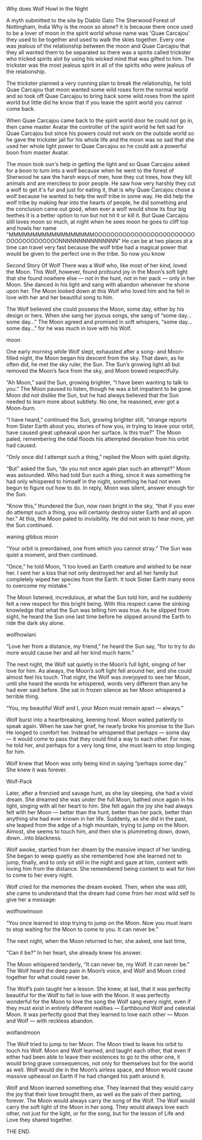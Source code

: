 Why does Wolf Howl in the Night

A myth submitted to the site by Diablo Gato 
The Sherwood Forest of Nottingham, India
Why is the moon so alone? it is because there once used to be a lover of moon in the spirit world whose name was 'Quae Carcajou' they used to be together and used to walk the skies together. Every one was jealous of the relationship between the moon and Quae Carcajou that they all wanted them to be separated so there was a spirits called trickster who tricked spirits alot by using his wicked mind that was gifted to him. The trickster was the most jealous spirit in all of the spirits who were jealous of the relationship. 

The trickster planned a very cunning plan to break the relationship, he told Quae Carcajou that moon wanted some wild roses form the normal world and so took off Quae Carcajou to bring back some wild roses from the spirit world but little did he know that if you leave the spirit world you cannot come back. 

When Quae Carcajou came back to the spirit world door he could not go in, then came master Avatar the controller of the spirit world he felt sad for Quae Carcajou but since his powers could not work on the outside world so he gave the trickster jail for his whole life and the moon was so sad that she used her whole light power to Quae Carcajou so he could ask a powerful boon from master Avatar. 

The moon took sun's help in getting the light and so Quae Carcajou asked for a boon to turn into a wolf because when he went to the forest of Sherwood he saw the harsh ways of men, how they cut trees, how they kill animals and are merciless to poor people. He saw how very harshly they cut a wolf to get it's fur and just for eating it, that is why Quae Carcajou chose a wolf because he wanted to help the wolf tribe in some way. He did help the wolf tribe by making fear into the hearts of people, he did something and the conclusion came out good, when ever a wolf would show its four big teethes it is a better option to run but not hit it or kill it. But Quae Carcajou still loves moon so much, at night when he sees moon he goes to cliff top and howls her name "MMMMMMMMMMMMMMMMMMOOOOOOOOOOOOOOOOOOOOOOOOOOOOOOOOOOOOOONNNNNNNNNNNNNNN" 
He can be at two places at a time can travel very fast because the wolf tribe had a magical power that would be given to the perfect one in the tribe. So now you know 

Second Story Of Wolf 
There was a Wolf who, like most of her kind, loved the Moon. This Wolf, however, found profound joy in the Moon’s soft light that she found nowhere else — not in the hunt, not in her pack — only in her Moon. She danced in his light and sang with abandon whenever he shone upon her. The Moon looked down at this Wolf who loved him and he fell in love with her and her beautiful song to him.

The Wolf believed she could possess the Moon, some day, either by his design or hers. When she sang her joyous songs, she sang of “some day…some day…” The Moon agreed and promised in soft whispers, “some day…some day…” for he was much in love with his Wolf.

moon

One early morning while Wolf slept, exhausted after a song- and Moon-filled night, the Moon began his descent from the sky. That dawn, as he often did, he met the sky ruler, the Sun. The Sun’s growing light all but removed the Moon’s face from the sky, and Moon bowed respectfully.

“Ah Moon,” said the Sun, growing brighter, “I have been wanting to talk to you.” The Moon paused to listen, though he was a bit impatient to be gone. Moon did not dislike the Sun, but he had always believed that the Sun needed to learn more about subtlety. No one, he reasoned, ever got a Moon-burn.

“I have heard,” continued the Sun, growing brighter still, “strange reports from Sister Earth about you, stories of how you, in trying to leave your orbit, have caused great upheaval upon her surface. Is this true?” The Moon paled, remembering the tidal floods his attempted deviation from his orbit had caused.

“Only once did I attempt such a thing,” replied the Moon with quiet dignity.

“But” asked the Sun, “do you not once again plan such an attempt?” Moon was astounded. Who had told Sun such a thing, since it was something he had only whispered to himself in the night, something he had not even begun to figure out how to do. In reply, Moon was silent, answer enough for the Sun.

“Know this,” thundered the Sun, now risen bright in the sky, “that if you ever do attempt such a thing, you will certainly destroy sister Earth and all upon her.” At this, the Moon paled to invisibility. He did not wish to hear more, yet the Sun continued.

waning gibbus moon

“Your orbit is preordained, one from which you cannot stray.” The Sun was quiet a moment, and then continued.

“Once,” he told Moon, “I too loved an Earth creature and wished to be near her. I sent her a kiss that not only destroyed her and all her family but completely wiped her species from the Earth. It took Sister Earth many eons to overcome my mistake.”

The Moon listened, incredulous, at what the Sun told him, and he suddenly felt a new respect for this bright being. With this respect came the sinking knowledge that what the Sun was telling him was true. As he slipped from sight, he heard the Sun one last time before he slipped around the Earth to ride the dark sky alone.

wolfhowlani

“Love her from a distance, my friend,” he heard the Sun say, “for to try to do more would cause her and all her kind much harm.”

The next night, the Wolf sat quietly in the Moon’s full light, singing of her love for him. As always, the Moon’s soft light fell around her, and she could almost feel his touch. That night, the Wolf was overjoyed to see her Moon, until she heard the words he whispered, words very different than any he had ever said before.  She sat in frozen silence as her Moon whispered a terrible thing.

“You, my beautiful Wolf and I, your Moon must remain apart — always.”

Wolf burst into a heartbreaking, keening howl.  Moon waited patiently to speak again.  When he saw her grief, he nearly broke his promise to the Sun.  He longed to comfort her.  Instead he whispered that perhaps — some day — it would come to pass that they could find a way to each other. For now, he told her, and perhaps for a very long time, she must learn to stop longing for him.

Wolf knew that Moon was only being kind in saying “perhaps some day.” She knew it was forever.

Wolf-Pack

Later, after a frenzied and savage hunt, as she lay sleeping, she had a vivid dream. She dreamed she was under the full Moon, bathed once again in his light, singing with all her heart to him. She felt again the joy she had always felt with her Moon — better than the hunt, better than her pack, better than anything she had ever known in her life. Suddenly, as she did in the past, she leaped from the edge of a high mountain, trying to jump on the Moon. Almost, she seems to touch him, and then she is plummeting down, down, down…into blackness.

Wolf awoke, startled from her dream by the massive impact of her landing.  She began to weep quietly as she remembered how she learned not to jump, finally, and to only sit still in the night and gaze at him, content with loving him from the distance. She remembered being content to wait for him to come to her every night.

Wolf cried for the memories the dream evoked. Then, when she was still, she came to understand that the dream had come from her most wild self to give her a message:

wolfhowlmoon

“You once learned to stop trying to jump on the Moon. Now you must learn to stop waiting for the Moon to come to you. It can never be.”

The next night, when the Moon returned to her, she asked, one last time,

“Can it be?” In her heart, she already knew his answer.

The Moon whispered tenderly,  “It can never be, my Wolf. It can never be.” The Wolf heard the deep pain in Moon’s voice, and Wolf and Moon cried together for what could never be.

The Wolf’s pain taught her a lesson. She knew, at last, that it was perfectly beautiful for the Wolf to fall in love with the Moon. It was perfectly wonderful for the Moon to love the song the Wolf sang every night, even if they must exist in entirely different realities — Earthbound Wolf and celestial Moon. It was perfectly good that they learned to love each other — Moon and Wolf — with reckless abandon.

wolfandmoon

The Wolf tried to jump to her Moon. The Moon tried to leave his orbit to touch his Wolf.  Moon and Wolf learned, and taught each other, that even if either had been able to leave their existences to go to the other one, it would bring grave consequences, not only for themselves but for the world as well. Wolf would die in the Moon’s airless space, and Moon would cause massive upheaval on Earth if he had changed his path around it.

Wolf and Moon learned something else. They learned that they would carry the joy that their love brought them, as well as the pain of their parting, forever. The Moon would always carry the song of the Wolf. The Wolf would carry the soft light of the Moon in her song. They would always love each other, not just for the light, or for the song, but for the lesson of Life and Love they shared together.

THE END.
